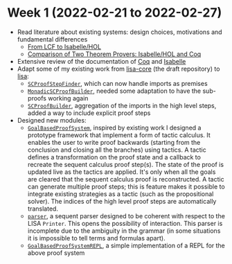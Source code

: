 Week 1 (2022-02-21 to 2022-02-27)
===

* Read literature about existing systems: design choices, motivations and fundamental differences
  * [From LCF to Isabelle/HOL](https://arxiv.org/pdf/1907.02836.pdf)
  * [Comparison of Two Theorem Provers: Isabelle/HOL and Coq](https://arxiv.org/pdf/1808.09701.pdf)
* Extensive review of the documentation of [Coq](https://coq.inria.fr/refman/proofs/writing-proofs/index.html) and 
  [Isabelle](https://isabelle.in.tum.de/dist/Isabelle2021-1/doc/prog-prove.pdf)
* Adapt some of my existing work from [lisa-core](http://github.com/epfl-lara/lisa-core)
  (the draft repository) to [lisa](http://github.com/epfl-lara/lisa):
  * [`SCProofStepFinder`](https://github.com/FlorianCassayre/master-project/blob/649a7a8ee44de0b0602481321eb8ec2aef883015/src/main/scala/masterproject/SCProofStepFinder.scala),
    which can now handle imports as premises
  * [`MonadicSCProofBuilder`](https://github.com/FlorianCassayre/master-project/blob/649a7a8ee44de0b0602481321eb8ec2aef883015/src/main/scala/masterproject/MonadicSCProofBuilder.scala),
    needed some adaptation to have the sub-proofs working again
  * [`SCProofBuilder`](https://github.com/FlorianCassayre/master-project/blob/649a7a8ee44de0b0602481321eb8ec2aef883015/src/main/scala/masterproject/SCProofBuilder.scala),
    aggregation of the imports in the high level steps, added a way to include explicit proof steps
* Designed new modules:
  * [`GoalBasedProofSystem`](https://github.com/FlorianCassayre/master-project/blob/649a7a8ee44de0b0602481321eb8ec2aef883015/src/main/scala/masterproject/GoalBasedProofSystem.scala),
    inspired by existing work I designed a prototype framework that implement a form of tactic calculus.
    It enables the user to write proof backwards (starting from the conclusion and closing all the branches)
    using tactics. A tactic defines a transformation on the proof state and a callback to recreate the sequent calculus proof step(s).
    The state of the proof is updated live as the tactics are applied. It's only when all the goals are cleared that the sequent calculus proof is reconstructed.
    A tactic can generate multiple proof steps; this is feature makes it possible to integrate existing strategies as a tactic (such as the propositional solver).
    The indices of the high level proof steps are automatically translated.
  * [`parser`](https://github.com/FlorianCassayre/master-project/tree/649a7a8ee44de0b0602481321eb8ec2aef883015/src/main/scala/masterproject/parser),
    a sequent parser designed to be coherent with respect to the LISA `Printer`.
    This opens the possibility of interaction.
    This parser is incomplete due to the ambiguity in the grammar (in some situations it is impossible to tell terms and formulas apart).
  * [`GoalBasedProofSystemREPL`](https://github.com/FlorianCassayre/master-project/blob/649a7a8ee44de0b0602481321eb8ec2aef883015/src/main/scala/masterproject/GoalBasedProofSystemREPL.scala),
    a simple implementation of a REPL for the above proof system
